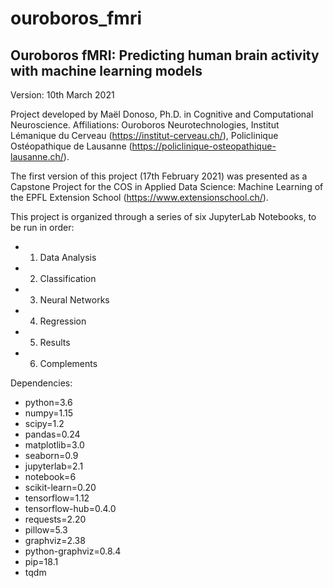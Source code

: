 # ouroboros_fmri

## Ouroboros fMRI: Predicting human brain activity with machine learning models

Version: 10th March 2021

Project developed by Maël Donoso, Ph.D. in Cognitive and Computational Neuroscience. Affiliations: Ouroboros Neurotechnologies, Institut Lémanique du Cerveau (https://institut-cerveau.ch/), Policlinique Ostéopathique de Lausanne (https://policlinique-osteopathique-lausanne.ch/). 

The first version of this project (17th February 2021) was presented as a Capstone Project for the COS in Applied Data Science: Machine Learning of the EPFL Extension School (https://www.extensionschool.ch/).

This project is organized through a series of six JupyterLab Notebooks, to be run in order:

- 01. Data Analysis
- 02. Classification
- 03. Neural Networks
- 04. Regression
- 05. Results
- 06. Complements

Dependencies:

- python=3.6
- numpy=1.15
- scipy=1.2
- pandas=0.24
- matplotlib=3.0
- seaborn=0.9
- jupyterlab=2.1
- notebook=6
- scikit-learn=0.20
- tensorflow=1.12
- tensorflow-hub=0.4.0
- requests=2.20
- pillow=5.3
- graphviz=2.38
- python-graphviz=0.8.4
- pip=18.1
- tqdm
